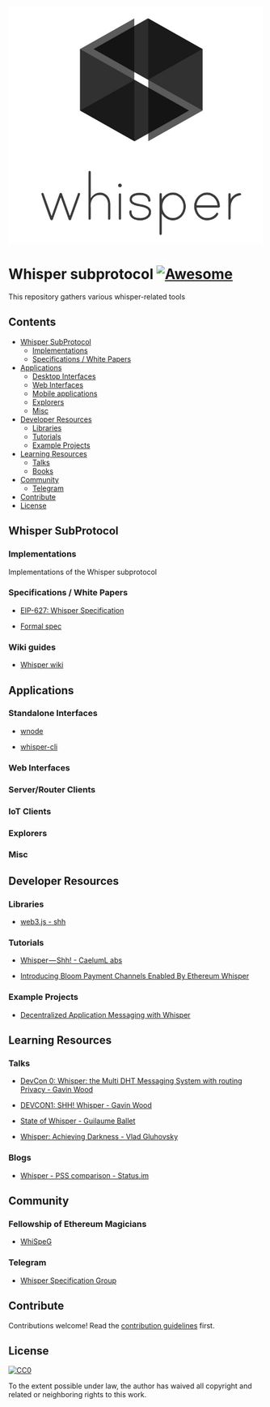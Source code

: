 ![whisperlogo](https://github.com/BurnsCapital/whisper/blob/master/lib/logo.jpg)
# Whisper subprotocol [![Awesome](https://cdn.rawgit.com/sindresorhus/awesome/d7305f38d29fed78fa85652e3a63e154dd8e8829/media/badge.svg)](https://github.com/sindresorhus/awesome)

This repository gathers various whisper-related tools

## Contents

- [Whisper SubProtocol](#whisper-subprotocol)
  - [Implementations](#implementations)
  - [Specifications / White Papers](#specifications--white-papers)
- [Applications](#applications)
  - [Desktop Interfaces](#desktop-interfaces)
  - [Web Interfaces](#web-interfaces)
  - [Mobile applications](#mobile-applications)
  - [Explorers](#explorers)
  - [Misc](#misc)
- [Developer Resources](#developer-resources)
  - [Libraries](#libraries)
  - [Tutorials](#tutorials)
  - [Example Projects](#example-projects)
- [Learning Resources](#learning-resources)
  - [Talks](#talks)
  - [Books](#books)
- [Community](#community)
  - [Telegram](#telegram)
- [Contribute](#contribute)
- [License](#license)


## Whisper SubProtocol

### Implementations

Implementations of the Whisper subprotocol

### Specifications / White Papers

- [EIP-627: Whisper Specification](https://github.com/ethereum/EIPs/blob/master/EIPS/eip-627.md)

- [Formal spec](https://github.com/ethereum/whisper/spec/WHISPER.md)

### Wiki guides

- [Whisper wiki](https://github.com/ethereum/go-ethereum/wiki/Whisper)

## Applications

### Standalone Interfaces

- [wnode](https://github.com/ethereum/go-ethereum/wiki/Diagnostic-Tool-wnode)

- [whisper-cli](https://github.com/paritytech/parity-ethereum/tree/master/whisper)

### Web Interfaces

### Server/Router Clients

### IoT Clients

### Explorers

### Misc

## Developer Resources

### Libraries

- [web3.js - shh](https://web3js.readthedocs.io/en/1.0/web3-shh.html)

### Tutorials

- [Whisper — Shh! - CaelumL abs](https://medium.com/caelumlabs/whisper-shh-bc5416ec0046)

- [Introducing Bloom Payment Channels Enabled By Ethereum Whisper](https://blog.hellobloom.io/introducing-bloom-payment-channels-enabled-by-ethereum-whisper-1fec8ba10a03)

### Example Projects

- [Decentralized Application Messaging with Whisper](https://blog.enuma.io/update/2018/08/08/decentralized-application-messaging-with-whisper.html)

## Learning Resources

### Talks

- [DevCon 0: Whisper: the Multi DHT Messaging System with routing Privacy  - Gavin Wood](https://www.youtube.com/watch?v=BrWlAtfqF6s)

- [DEVCON1: SHH! Whisper - Gavin Wood](https://www.youtube.com/watch?v=lCA4BARxUUY)

- [State of Whisper - Guilaume Ballet](https://www.youtube.com/watch?v=NiKY41ED9-0)

- [Whisper: Achieving Darkness - Vlad Gluhovsky](https://www.youtube.com/watch?v=koZizelOUeI)

### Blogs

- [Whisper - PSS comparison - Status.im ](https://our.status.im/whisper-pss-comparison/)

## Community

### Fellowship of Ethereum Magicians

- [WhiSpeG](https://ethereum-magicians.org/search?q=whispeg)

### Telegram

- [Whisper Specification Group]()

## Contribute

Contributions welcome! Read the [contribution guidelines](contributing.md) first.

## License

[![CC0](http://mirrors.creativecommons.org/presskit/buttons/88x31/svg/cc-zero.svg)](http://creativecommons.org/publicdomain/zero/1.0)

To the extent possible under law, the author has waived all copyright and
related or neighboring rights to this work.


